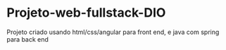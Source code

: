 # Projeto-web-fullstack-DIO
Projeto criado usando html/css/angular para front end, e java com spring para back end
